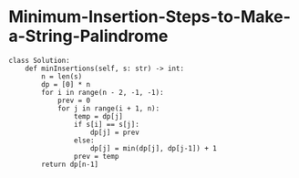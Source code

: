 # Minimum-Insertion-Steps-to-Make-a-String-Palindrome


    class Solution:
        def minInsertions(self, s: str) -> int:
            n = len(s)
            dp = [0] * n
            for i in range(n - 2, -1, -1):
                prev = 0
                for j in range(i + 1, n):
                    temp = dp[j]
                    if s[i] == s[j]:
                        dp[j] = prev
                    else:
                        dp[j] = min(dp[j], dp[j-1]) + 1
                    prev = temp
            return dp[n-1]
